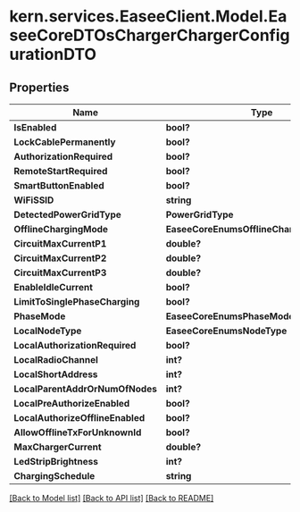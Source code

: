 # kern.services.EaseeClient.Model.EaseeCoreDTOsChargerChargerConfigurationDTO

## Properties

Name | Type | Description | Notes
------------ | ------------- | ------------- | -------------
**IsEnabled** | **bool?** |  | [optional] 
**LockCablePermanently** | **bool?** |  | [optional] 
**AuthorizationRequired** | **bool?** |  | [optional] 
**RemoteStartRequired** | **bool?** |  | [optional] 
**SmartButtonEnabled** | **bool?** |  | [optional] 
**WiFiSSID** | **string** |  | [optional] 
**DetectedPowerGridType** | **PowerGridType** |  | [optional] 
**OfflineChargingMode** | **EaseeCoreEnumsOfflineChargingModeType** |  | [optional] 
**CircuitMaxCurrentP1** | **double?** |  | [optional] 
**CircuitMaxCurrentP2** | **double?** |  | [optional] 
**CircuitMaxCurrentP3** | **double?** |  | [optional] 
**EnableIdleCurrent** | **bool?** |  | [optional] 
**LimitToSinglePhaseCharging** | **bool?** |  | [optional] 
**PhaseMode** | **EaseeCoreEnumsPhaseMode** |  | [optional] 
**LocalNodeType** | **EaseeCoreEnumsNodeType** |  | [optional] 
**LocalAuthorizationRequired** | **bool?** |  | [optional] 
**LocalRadioChannel** | **int?** |  | [optional] 
**LocalShortAddress** | **int?** |  | [optional] 
**LocalParentAddrOrNumOfNodes** | **int?** |  | [optional] 
**LocalPreAuthorizeEnabled** | **bool?** |  | [optional] 
**LocalAuthorizeOfflineEnabled** | **bool?** |  | [optional] 
**AllowOfflineTxForUnknownId** | **bool?** |  | [optional] 
**MaxChargerCurrent** | **double?** |  | [optional] 
**LedStripBrightness** | **int?** |  | [optional] 
**ChargingSchedule** | **string** |  | [optional] 

[[Back to Model list]](../README.md#documentation-for-models) [[Back to API list]](../README.md#documentation-for-api-endpoints) [[Back to README]](../README.md)

